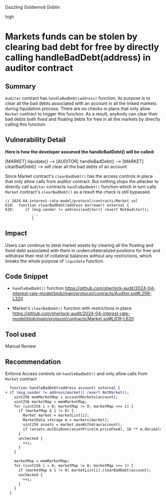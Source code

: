 Dazzling Goldenrod Goblin

high

# Markets funds can be stolen by clearing bad debt for free by directly calling handleBadDebt(address) in auditor contract

## Summary
`Auditor` contract has `handleBadDebt(address)` function, its purpose is to clear all the bad debts associated with an account in all the linked markets during liquidation process. There are no checks in place that only allow `Market` contract to trigger this function. As a result, anybody can clear their bad debts both fixed and floating debts for free in all the markets by directly calling this function.
## Vulnerability Detail
**Here is how the developer assumed the handleBadDebt() will be called:**

[MARKET] liquidate()  --> [AUDITOR] handleBadDebt() --> [MARKET] clearBadDebt() --> will clear all the bad debts of an account

Since Market contract's `clearBadDebt()` has the access controls in place that only allow calls from auditor contract. But nothing stops the attacker to directly call `Auditor` contracts `handleBadDebt()` function which in turn calls `Market` contract's `clearBadDebt()` as a result the check is still bypassed.
```solidity
// 2024-04-interest-rate-model/protocol/contracts/Market.sol
619:  function clearBadDebt(address borrower) external {
620:     if (msg.sender != address(auditor)) revert NotAuditor();
            ...
            }
```
## Impact
Users can continue to steal market assets by clearing all the floating and fixed debt associated with them in undercollateralized positions for free and withdraw their rest of collateral balances without any restrictions, which breaks the whole purpose of `liquidate` function.

## Code Snippet
- `handleBadDebt()` function
https://github.com/sherlock-audit/2024-04-interest-rate-model/blob/main/protocol/contracts/Auditor.sol#L298-L320

- Market's `clearBadDebt()` function with restrictions in place
https://github.com/sherlock-audit/2024-04-interest-rate-model/blob/main/protocol/contracts/Market.sol#L619-L620

## Tool used

Manual Review

## Recommendation
Enforce Access controls on `handleBadDebt()` and only allow calls from `Market` contract
```diff
  function handleBadDebt(address account) external {
+ if (msg.sender != address(market)) revert NotMarket();
    uint256 memMarketMap = accountMarkets[account];
    uint256 marketMap = memMarketMap;
    for (uint256 i = 0; marketMap != 0; marketMap >>= 1) {
      if (marketMap & 1 != 0) {
        Market market = marketList[i];
        MarketData storage m = markets[market];
        uint256 assets = market.maxWithdraw(account);
        if (assets.mulDivDown(assetPrice(m.priceFeed), 10 ** m.decimals).mulWadDown(m.adjustFactor) > 0) return;
      }
      unchecked {
        ++i;
      }
    }

    marketMap = memMarketMap;
    for (uint256 i = 0; marketMap != 0; marketMap >>= 1) {
      if (marketMap & 1 != 0) marketList[i].clearBadDebt(account);
      unchecked {
        ++i;
      }
    }
  }

```
